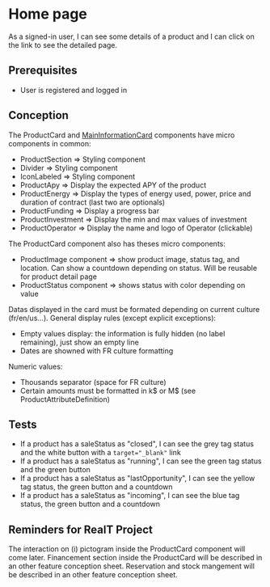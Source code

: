 # Home page

As a signed-in user, I can see some details of a product and I can click on the link to see the detailed page.

## Prerequisites

- User is registered and logged in

## Conception

The ProductCard and [MainInformationCard](./0004-main-information-card.md) components have micro components in common:

- ProductSection => Styling component
- Divider => Styling component
- IconLabeled => Styling component
- ProductApy => Display the expected APY of the product
- ProductEnergy => Display the types of energy used, power, price and duration of contract (last two are optionals)
- ProductFunding => Display a progress bar
- ProductInvestment => Display the min and max values of investment
- ProductOperator => Display the name and logo of Operator (clickable)

The ProductCard component also has theses micro components:

- ProductImage component => show product image, status tag, and location. Can show a countdown depending on status. Will be reusable for product detail page
- ProductStatus component => shows status with color depending on value

Datas displayed in the card must be formated depending on current culture (fr/en/us...).
General display rules (except explicit exceptions):

- Empty values display: the information is fully hidden (no label remaining), just show an empty line
- Dates are showned with FR culture formatting

Numeric values:

- Thousands separator (space for FR culture)
- Certain amounts must be formatted in k$ or M$ (see ProductAttributeDefinition)

## Tests

- If a product has a saleStatus as "closed", I can see the grey tag status and the white button with a `target="_blank"` link
- If a product has a saleStatus as "running", I can see the green tag status and the green button
- If a product has a saleStatus as "lastOpportunity", I can see the yellow tag status, the green button and a countdown
- If a product has a saleStatus as "incoming", I can see the blue tag status, the green button and a countdown

## Reminders for RealT Project

The interaction on (i) pictogram inside the ProductCard component will come later.
Financement section inside the ProductCard will be described in an other feature conception sheet.
Reservation and stock mangement will be described in an other feature conception sheet.
